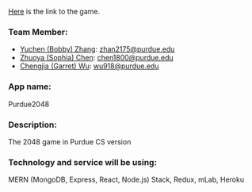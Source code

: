 [Here](https://guarded-brook-97184.herokuapp.com) is the link to the game.

### Team Member:

* [Yuchen (Bobby) Zhang](http://bobby569.com): zhan2175@purdue.edu
* [Zhuoya (Sophia) Chen](https://github.com/zhuoyachen526): chen1800@purdue.edu
* [Chengjia (Garret) Wu](https://github.com/Figrua): wu918@purdue.edu

### App name:

Purdue2048

### Description:

The 2048 game in Purdue CS version

### Technology and service will be using:

MERN (MongoDB, Express, React, Node.js) Stack, Redux, mLab, Heroku
